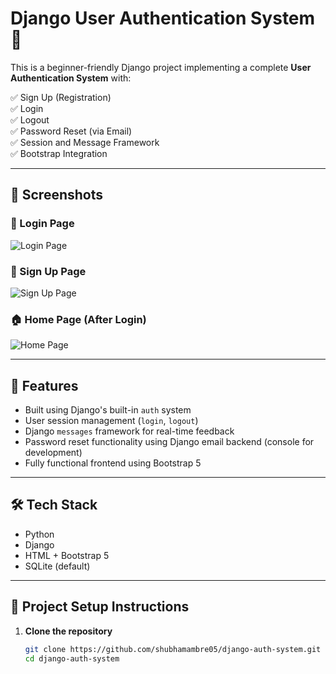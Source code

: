 # Django User Authentication System 🔐

This is a beginner-friendly Django project implementing a complete **User Authentication System** with:

✅ Sign Up (Registration)  
✅ Login  
✅ Logout  
✅ Password Reset (via Email)  
✅ Session and Message Framework  
✅ Bootstrap Integration

---

## 📸 Screenshots

### 🔐 Login Page
![Login Page](screenshots/login.png)

### 📝 Sign Up Page
![Sign Up Page](screenshots/signup.png)

### 🏠 Home Page (After Login)
![Home Page](screenshots/home.png)

---

## 🚀 Features

- Built using Django's built-in `auth` system
- User session management (`login`, `logout`)
- Django `messages` framework for real-time feedback
- Password reset functionality using Django email backend (console for development)
- Fully functional frontend using Bootstrap 5

---

## 🛠️ Tech Stack

- Python
- Django
- HTML + Bootstrap 5
- SQLite (default)

---

## 📁 Project Setup Instructions

1. **Clone the repository**
   ```bash
   git clone https://github.com/shubhamambre05/django-auth-system.git
   cd django-auth-system
